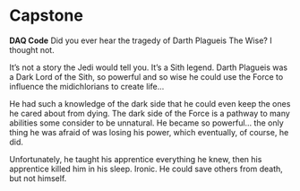# Capstone
**DAQ Code**
Did you ever hear the tragedy of Darth Plagueis The Wise? I thought not.

It’s not a story the Jedi would tell you. It’s a Sith legend. Darth Plagueis was a Dark Lord of the Sith, so powerful and so wise he could use the Force to influence the midichlorians to create life…

He had such a knowledge of the dark side that he could even keep the ones he cared about from dying. The dark side of the Force is a pathway to many abilities some consider to be unnatural. He became so powerful… the only thing he was afraid of was losing his power, which eventually, of course, he did.

Unfortunately, he taught his apprentice everything he knew, then his apprentice killed him in his sleep. Ironic. He could save others from death, but not himself.
